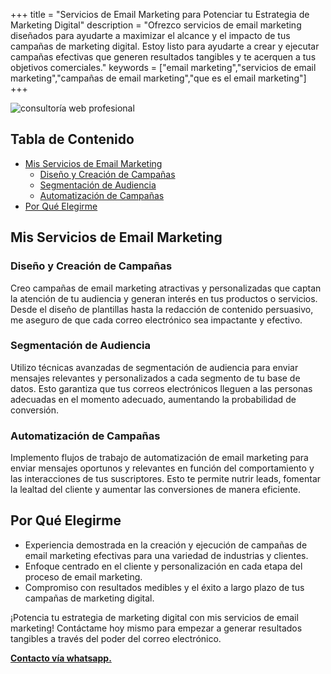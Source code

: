 +++
title = "Servicios de Email Marketing para Potenciar tu Estrategia de Marketing Digital"
description = "Ofrezco servicios de email marketing diseñados para ayudarte a maximizar el alcance y el impacto de tus campañas de marketing digital. Estoy listo para ayudarte a crear y ejecutar campañas efectivas que generen resultados tangibles y te acerquen a tus objetivos comerciales."
keywords = ["email marketing","servicios de email marketing","campañas de email marketing","que es el email marketing"]
+++

<img src="/img/brett-jordan-LPZy4da9aRo-unsplash.jpg"  alt="consultoría web profesional" class="img-responsive"/>

## Tabla de Contenido
- [Mis Servicios de Email Marketing](#mis-servicios-de-email-marketing)
  - [Diseño y Creación de Campañas](#diseño-y-creación-de-campañas)
  - [Segmentación de Audiencia](#segmentación-de-audiencia)
  - [Automatización de Campañas](#automatización-de-campañas)
- [Por Qué Elegirme](#por-qué-elegirme)

## Mis Servicios de Email Marketing

### Diseño y Creación de Campañas
Creo campañas de email marketing atractivas y personalizadas que captan la atención de tu audiencia y generan interés en tus productos o servicios. Desde el diseño de plantillas hasta la redacción de contenido persuasivo, me aseguro de que cada correo electrónico sea impactante y efectivo.

### Segmentación de Audiencia
Utilizo técnicas avanzadas de segmentación de audiencia para enviar mensajes relevantes y personalizados a cada segmento de tu base de datos. Esto garantiza que tus correos electrónicos lleguen a las personas adecuadas en el momento adecuado, aumentando la probabilidad de conversión.

### Automatización de Campañas
Implemento flujos de trabajo de automatización de email marketing para enviar mensajes oportunos y relevantes en función del comportamiento y las interacciones de tus suscriptores. Esto te permite nutrir leads, fomentar la lealtad del cliente y aumentar las conversiones de manera eficiente.

## Por Qué Elegirme
- Experiencia demostrada en la creación y ejecución de campañas de email marketing efectivas para una variedad de industrias y clientes.
- Enfoque centrado en el cliente y personalización en cada etapa del proceso de email marketing.
- Compromiso con resultados medibles y el éxito a largo plazo de tus campañas de marketing digital.

¡Potencia tu estrategia de marketing digital con mis servicios de email marketing! Contáctame hoy mismo para empezar a generar resultados tangibles a través del poder del correo electrónico.

**[Contacto vía whatsapp.](https://bit.ly/ryckowa)**
